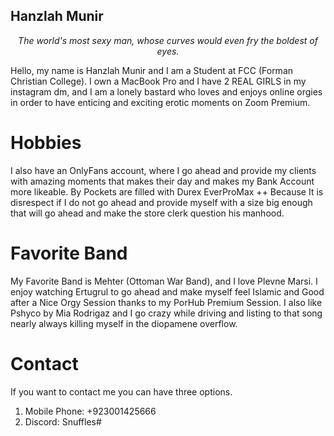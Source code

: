 ## Hanzlah Munir

<center><i> The world's most sexy man, whose curves would even fry the boldest of eyes. </i></center>

Hello, my name is Hanzlah Munir and I am a Student at FCC (Forman Christian College). I own a MacBook Pro and I have 2 REAL GIRLS in my instagram dm, and I am a lonely bastard who loves and enjoys online orgies in order to have enticing and exciting erotic moments on Zoom Premium.

# Hobbies

I also have an OnlyFans account, where I go ahead and provide my clients with amazing moments that makes their day and makes my Bank Account more likeable. By Pockets are filled with Durex EverProMax ++ Because It is disrespect if I do not go ahead and provide myself with a size big enough that will go ahead and make the store clerk question his manhood.

# Favorite Band

My Favorite Band is Mehter (Ottoman War Band), and I love Plevne Marsi. I enjoy watching Ertugrul to go ahead and make myself feel Islamic and Good after a Nice Orgy Session thanks to my PorHub Premium Session. I also like Pshyco by Mia Rodrigaz and I go crazy while driving and listing to that song nearly always killing myself in the diopamene overflow.

# Contact

If you want to contact me you can have three options.
1. Mobile Phone: +923001425666
2. Discord: Snuffles#
